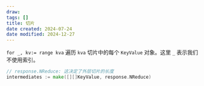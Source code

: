 ```yaml
---
draw:
tags: []
title: 切片
date created: 2024-07-24
date modified: 2024-12-27
---
```


`for _, kv:= range kva` 遍历 `kva` 切片中的每个 `KeyValue` 对象。这里 `_` 表示我们不使用索引。

```go
// response.NReduce: 这决定了外层切片的长度
intermediates := make([][]KeyValue, response.NReduce) 
```
